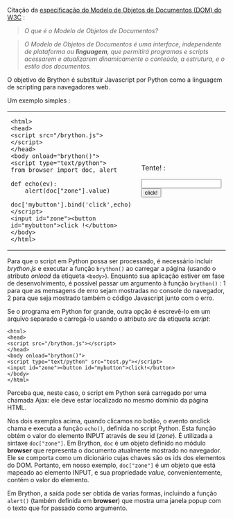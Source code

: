Citação da [especificação do Modelo de Objetos de Documentos (DOM) do W3C](http://www.w3.org/DOM/) :

> _O que é o Modelo de Objetos de Documentos?_

> _O Modelo de Objetos de Documentos é uma interface, independente de
  plataforma ou __linguagem__, que permitirá programas e scripts
  acessarem e atualizarem dinamicamente o conteúdo, a estrutura, e o
  estilo dos documentos._

O objetivo de Brython é substituir Javascript por Python como a
linguagem de scripting para navegadores web.

Um exemplo simples :

<table>
<tr>
<td>

    <html>
    <head>
    <script src="/brython.js"></script>
    </head>
    <body onload="brython()">
    <script type="text/python">
    from browser import doc, alert
    
    def echo(ev):
        alert(doc["zone"].value)
    
    doc['mybutton'].bind('click',echo)
    </script>
    <input id="zone"><button id="mybutton">click !</button>
    </body>
    </html>

</td>
<td>

Tente! :  

<script type="text/python">
from browser import doc, alert

def echo(ev):
    alert(doc["zone"].value)

doc['mybutton'].bind('click',echo)
</script>

<input id="zone"><button id="mybutton">click!</button>

</td>
</tr>
</table>

Para que o script em Python possa ser processado, é necessário incluir
_brython.js_ e executar a função `brython()` ao carregar a página
(usando o atributo _onload_ da etiqueta `<body>`). Enquanto sua
aplicação estiver em fase de desenvolvimento, é possível passar um
argumento à função `brython()` : 1 para que as mensagens de erro sejam
mostradas no console do navegador, 2 para que seja mostrado também o
código Javascript junto com o erro.

Se o programa em Python for grande, outra opção é escrevê-lo em um
arquivo separado e carregá-lo usando o atributo _src_ da etiqueta
_script_:

    <html>
    <head>
    <script src="/brython.js"></script>
    </head>
    <body onload="brython()">
    <script type="text/python" src="test.py"></script>
    <input id="zone"><button id="mybutton">click!</button>
    </body>
    </html>

Perceba que, neste caso, o script em Python será carregado por uma
chamada Ajax: ele deve estar localizado no mesmo domínio da página
HTML.

Nos dois exemplos acima, quando clicamos no botão, o evento onclick
chama e executa a função `echo()`, definida no script Python. Esta
função obtém o valor do elemento INPUT através de seu id (_zone_). É
utilizada a sintaxe `doc["zone"]`. Em Brython, `doc` é um objeto
definido no módulo **browser** que representa o documento atualmente
mostrado no navegador. Ele se comporta como um dicionário cujas chaves
são os ids dos elementos do DOM. Portanto, em nosso exemplo,
`doc["zone"]` é um objeto que está mapeado ao elemento INPUT, e sua
propriedade _value_, convenientemente, contém o valor do elemento.

Em Brython, a saída pode ser obtida de varias formas, incluindo a
função `alert()` (também definida em **browser**) que mostra uma
janela popup com o texto que for passado como argumento.